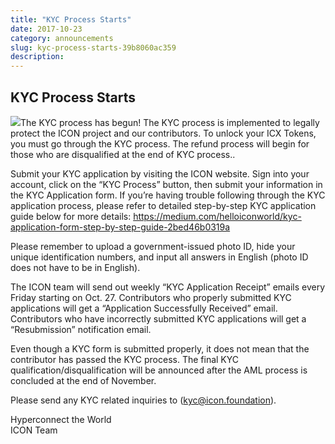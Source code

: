 ```yaml
---
title: "KYC Process Starts"
date: 2017-10-23
category: announcements
slug: kyc-process-starts-39b8060ac359
description:
---
```


## **KYC Process Starts**

![](https://cdn-images-1.medium.com/max/800/0*R2kqv3oSwceN7iK7.)The KYC process has begun! The KYC process is implemented to legally protect the ICON project and our contributors. To unlock your ICX Tokens, you must go through the KYC process. The refund process will begin for those who are disqualified at the end of KYC process..

Submit your KYC application by visiting the ICON website. Sign into your account, click on the “KYC Process” button, then submit your information in the KYC Application form. If you’re having trouble following through the KYC application process, please refer to detailed step-by-step KYC application guide below for more details: <https://medium.com/helloiconworld/kyc-application-form-step-by-step-guide-2bed46b0319a>

Please remember to upload a government-issued photo ID, hide your unique identification numbers, and input all answers in English (photo ID does not have to be in English).

The ICON team will send out weekly “KYC Application Receipt” emails every Friday starting on Oct. 27. Contributors who properly submitted KYC applications will get a “Application Successfully Received” email. Contributors who have incorrectly submitted KYC applications will get a “Resubmission” notification email.

Even though a KYC form is submitted properly, it does not mean that the contributor has passed the KYC process. The final KYC qualification/disqualification will be announced after the AML process is concluded at the end of November.

Please send any KYC related inquiries to (kyc@icon.foundation).

Hyperconnect the World  
ICON Team

